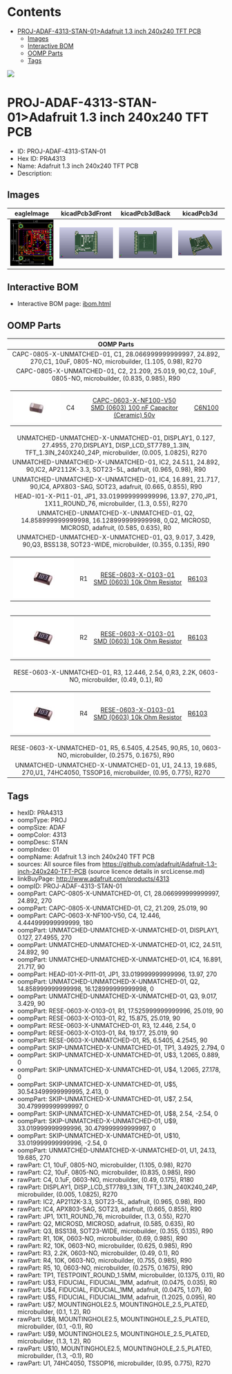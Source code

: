 



Contents
========

* [PROJ-ADAF-4313-STAN-01>Adafruit 1.3 inch 240x240 TFT PCB](#proj-adaf-4313-stan-01adafruit-13-inch-240x240-tft-pcb)
	* [Images](#images)
	* [Interactive BOM](#interactive-bom)
	* [OOMP Parts](#oomp-parts)
	* [Tags](#tags)
  
![][im]
# PROJ-ADAF-4313-STAN-01>Adafruit 1.3 inch 240x240 TFT PCB

- ID: PROJ-ADAF-4313-STAN-01
- Hex ID: PRA4313
- Name: Adafruit 1.3 inch 240x240 TFT PCB
- Description: 

## Images
  
  

|eagleImage|kicadPcb3dFront|kicadPcb3dBack|kicadPcb3d|
| :---: | :---: | :---: | :---: |
|[![eagleImage](eagleImage_140.png)](eagleImage_600.png)|[![kicadPcb3dFront](kicadPcb3dFront_140.png)](kicadPcb3dFront_600.png)|[![kicadPcb3dBack](kicadPcb3dBack_140.png)](kicadPcb3dBack_600.png)|[![kicadPcb3d](kicadPcb3d_140.png)](kicadPcb3d_600.png)|

## Interactive BOM

- Interactive BOM page: [ibom.html](kicad/bom/ibom.html)

## OOMP Parts
  

|OOMP Parts|
| :---: |
|CAPC-0805-X-UNMATCHED-01, C1, 28.066999999999997, 24.892, 270,C1, 10uF, 0805-NO, microbuilder, (1.105, 0.98), R270|
|CAPC-0805-X-UNMATCHED-01, C2, 21.209, 25.019, 90,C2, 10uF, 0805-NO, microbuilder, (0.835, 0.985), R90|
|<table><tr><td>![CAPC-0603-X-NF100-V50](https://raw.githubusercontent.com/oomlout/oomlout_OOMP_parts/main/CAPC-0603-X-NF100-V50/image_140.jpg)</td><td> C4</td><td>[CAPC-0603-X-NF100-V50<br>SMD (0603) 100 nF Capacitor (Ceramic) 50v](https://github.com/oomlout/oomlout_OOMP_parts/tree/main/CAPC-0603-X-NF100-V50/)</td><td>[C6N100](https://github.com/oomlout/oomlout_OOMP_parts/tree/main/CAPC-0603-X-NF100-V50/)</td></tr></table>|
|UNMATCHED-UNMATCHED-X-UNMATCHED-01, DISPLAY1, 0.127, 27.4955, 270,DISPLAY1, DISP_LCD_ST7789_1.3IN, TFT_1.3IN_240X240_24P, microbuilder, (0.005, 1.0825), R270|
|UNMATCHED-UNMATCHED-X-UNMATCHED-01, IC2, 24.511, 24.892, 90,IC2, AP2112K-3.3, SOT23-5L, adafruit, (0.965, 0.98), R90|
|UNMATCHED-UNMATCHED-X-UNMATCHED-01, IC4, 16.891, 21.717, 90,IC4, APX803-SAG, SOT23, adafruit, (0.665, 0.855), R90|
|HEAD-I01-X-PI11-01, JP1, 33.019999999999996, 13.97, 270,JP1, 1X11_ROUND_76, microbuilder, (1.3, 0.55), R270|
|UNMATCHED-UNMATCHED-X-UNMATCHED-01, Q2, 14.858999999999998, 16.128999999999998, 0,Q2, MICROSD, MICROSD, adafruit, (0.585, 0.635), R0|
|UNMATCHED-UNMATCHED-X-UNMATCHED-01, Q3, 9.017, 3.429, 90,Q3, BSS138, SOT23-WIDE, microbuilder, (0.355, 0.135), R90|
|<table><tr><td>![RESE-0603-X-O103-01](https://raw.githubusercontent.com/oomlout/oomlout_OOMP_parts/main/RESE-0603-X-O103-01/image_140.jpg)</td><td> R1</td><td>[RESE-0603-X-O103-01<br>SMD (0603) 10k Ohm Resistor](https://github.com/oomlout/oomlout_OOMP_parts/tree/main/RESE-0603-X-O103-01/)</td><td>[R6103](https://github.com/oomlout/oomlout_OOMP_parts/tree/main/RESE-0603-X-O103-01/)</td></tr></table>|
|<table><tr><td>![RESE-0603-X-O103-01](https://raw.githubusercontent.com/oomlout/oomlout_OOMP_parts/main/RESE-0603-X-O103-01/image_140.jpg)</td><td> R2</td><td>[RESE-0603-X-O103-01<br>SMD (0603) 10k Ohm Resistor](https://github.com/oomlout/oomlout_OOMP_parts/tree/main/RESE-0603-X-O103-01/)</td><td>[R6103](https://github.com/oomlout/oomlout_OOMP_parts/tree/main/RESE-0603-X-O103-01/)</td></tr></table>|
|RESE-0603-X-UNMATCHED-01, R3, 12.446, 2.54, 0,R3, 2.2K, 0603-NO, microbuilder, (0.49, 0.1), R0|
|<table><tr><td>![RESE-0603-X-O103-01](https://raw.githubusercontent.com/oomlout/oomlout_OOMP_parts/main/RESE-0603-X-O103-01/image_140.jpg)</td><td> R4</td><td>[RESE-0603-X-O103-01<br>SMD (0603) 10k Ohm Resistor](https://github.com/oomlout/oomlout_OOMP_parts/tree/main/RESE-0603-X-O103-01/)</td><td>[R6103](https://github.com/oomlout/oomlout_OOMP_parts/tree/main/RESE-0603-X-O103-01/)</td></tr></table>|
|RESE-0603-X-UNMATCHED-01, R5, 6.5405, 4.2545, 90,R5, 10, 0603-NO, microbuilder, (0.2575, 0.1675), R90|
|UNMATCHED-UNMATCHED-X-UNMATCHED-01, U1, 24.13, 19.685, 270,U1, 74HC4050, TSSOP16, microbuilder, (0.95, 0.775), R270|

## Tags

- hexID: PRA4313
- oompType: PROJ
- oompSize: ADAF
- oompColor: 4313
- oompDesc: STAN
- oompIndex: 01
- oompName: Adafruit 1.3 inch 240x240 TFT PCB
- sources: All source files from https://github.com/adafruit/Adafruit-1.3-inch-240x240-TFT-PCB (source licence details in srcLicense.md)
- linkBuyPage: http://www.adafruit.com/products/4313
- oompID: PROJ-ADAF-4313-STAN-01
- oompPart: CAPC-0805-X-UNMATCHED-01, C1, 28.066999999999997, 24.892, 270
- oompPart: CAPC-0805-X-UNMATCHED-01, C2, 21.209, 25.019, 90
- oompPart: CAPC-0603-X-NF100-V50, C4, 12.446, 4.444999999999999, 180
- oompPart: UNMATCHED-UNMATCHED-X-UNMATCHED-01, DISPLAY1, 0.127, 27.4955, 270
- oompPart: UNMATCHED-UNMATCHED-X-UNMATCHED-01, IC2, 24.511, 24.892, 90
- oompPart: UNMATCHED-UNMATCHED-X-UNMATCHED-01, IC4, 16.891, 21.717, 90
- oompPart: HEAD-I01-X-PI11-01, JP1, 33.019999999999996, 13.97, 270
- oompPart: UNMATCHED-UNMATCHED-X-UNMATCHED-01, Q2, 14.858999999999998, 16.128999999999998, 0
- oompPart: UNMATCHED-UNMATCHED-X-UNMATCHED-01, Q3, 9.017, 3.429, 90
- oompPart: RESE-0603-X-O103-01, R1, 17.525999999999996, 25.019, 90
- oompPart: RESE-0603-X-O103-01, R2, 15.875, 25.019, 90
- oompPart: RESE-0603-X-UNMATCHED-01, R3, 12.446, 2.54, 0
- oompPart: RESE-0603-X-O103-01, R4, 19.177, 25.019, 90
- oompPart: RESE-0603-X-UNMATCHED-01, R5, 6.5405, 4.2545, 90
- oompPart: SKIP-UNMATCHED-X-UNMATCHED-01, TP1, 3.4925, 2.794, 0
- oompPart: SKIP-UNMATCHED-X-UNMATCHED-01, U$3, 1.2065, 0.889, 0
- oompPart: SKIP-UNMATCHED-X-UNMATCHED-01, U$4, 1.2065, 27.178, 0
- oompPart: SKIP-UNMATCHED-X-UNMATCHED-01, U$5, 30.543499999999995, 2.413, 0
- oompPart: SKIP-UNMATCHED-X-UNMATCHED-01, U$7, 2.54, 30.479999999999997, 0
- oompPart: SKIP-UNMATCHED-X-UNMATCHED-01, U$8, 2.54, -2.54, 0
- oompPart: SKIP-UNMATCHED-X-UNMATCHED-01, U$9, 33.019999999999996, 30.479999999999997, 0
- oompPart: SKIP-UNMATCHED-X-UNMATCHED-01, U$10, 33.019999999999996, -2.54, 0
- oompPart: UNMATCHED-UNMATCHED-X-UNMATCHED-01, U1, 24.13, 19.685, 270
- rawPart: C1, 10uF, 0805-NO, microbuilder, (1.105, 0.98), R270
- rawPart: C2, 10uF, 0805-NO, microbuilder, (0.835, 0.985), R90
- rawPart: C4, 0.1uF, 0603-NO, microbuilder, (0.49, 0.175), R180
- rawPart: DISPLAY1, DISP_LCD_ST7789_1.3IN, TFT_1.3IN_240X240_24P, microbuilder, (0.005, 1.0825), R270
- rawPart: IC2, AP2112K-3.3, SOT23-5L, adafruit, (0.965, 0.98), R90
- rawPart: IC4, APX803-SAG, SOT23, adafruit, (0.665, 0.855), R90
- rawPart: JP1, 1X11_ROUND_76, microbuilder, (1.3, 0.55), R270
- rawPart: Q2, MICROSD, MICROSD, adafruit, (0.585, 0.635), R0
- rawPart: Q3, BSS138, SOT23-WIDE, microbuilder, (0.355, 0.135), R90
- rawPart: R1, 10K, 0603-NO, microbuilder, (0.69, 0.985), R90
- rawPart: R2, 10K, 0603-NO, microbuilder, (0.625, 0.985), R90
- rawPart: R3, 2.2K, 0603-NO, microbuilder, (0.49, 0.1), R0
- rawPart: R4, 10K, 0603-NO, microbuilder, (0.755, 0.985), R90
- rawPart: R5, 10, 0603-NO, microbuilder, (0.2575, 0.1675), R90
- rawPart: TP1, TESTPOINT_ROUND_1.5MM, microbuilder, (0.1375, 0.11), R0
- rawPart: U$3, FIDUCIAL, FIDUCIAL_1MM, adafruit, (0.0475, 0.035), R0
- rawPart: U$4, FIDUCIAL, FIDUCIAL_1MM, adafruit, (0.0475, 1.07), R0
- rawPart: U$5, FIDUCIAL, FIDUCIAL_1MM, adafruit, (1.2025, 0.095), R0
- rawPart: U$7, MOUNTINGHOLE2.5, MOUNTINGHOLE_2.5_PLATED, microbuilder, (0.1, 1.2), R0
- rawPart: U$8, MOUNTINGHOLE2.5, MOUNTINGHOLE_2.5_PLATED, microbuilder, (0.1, -0.1), R0
- rawPart: U$9, MOUNTINGHOLE2.5, MOUNTINGHOLE_2.5_PLATED, microbuilder, (1.3, 1.2), R0
- rawPart: U$10, MOUNTINGHOLE2.5, MOUNTINGHOLE_2.5_PLATED, microbuilder, (1.3, -0.1), R0
- rawPart: U1, 74HC4050, TSSOP16, microbuilder, (0.95, 0.775), R270



[im]: kicadPcb3d_450.png
